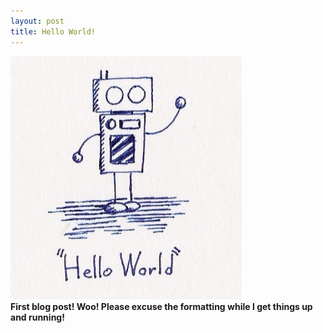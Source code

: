 ```yaml
---
layout: post
title: Hello World!
---
```


![Hello World!](/images/HelloWorld.png "Hello World!")  
**First blog post! Woo! Please excuse the formatting while I get things up and running!**

